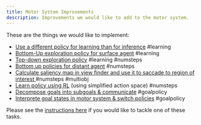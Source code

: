 ```yaml
---
title: Motor System Improvements
description: Improvements we would like to add to the motor system.
---
```


These are the things we would like to implement:

- [Use a different policy for learning than for inference](motor-system-improvements/use-a-different-policy-for-learning-than-for-inference.md) #learning
- [Bottom-Up exploration policy for surface agent](motor-system-improvements/bottom-up-exploration-policy-for-surface-agent.md) #learning
- [Top-down exploration policy](motor-system-improvements/top-down-exploration-policy.md) #learning #numsteps
- [Bottom up policies for distant agent](motor-system-improvements/bottom-up-policies-for-distant-agent.md) #numsteps
- [Calculate saliency map in view finder and use it to saccade to region of interest ](motor-system-improvements/calculate-saliency-map-in-view-finder-and-use-it-to-saccade-to-region-of-interest.md)#numsteps #multiobj
- [Learn policy using RL](motor-system-improvements/learn-policy-using-rl.md) (using simplified action space) #numsteps
- [Decompose goals into subgoals & communicate](motor-system-improvements/decompose-goals-into-subgoals-communicate.md) #goalpolicy
- [Interprete goal states in motor system & switch policies](motor-system-improvements/interprete-goal-states-in-motor-system-switch-policies.md) #goalpolicy

Please see the [instructions here](project-roadmap.md#how-you-can-contribute) if you would like to tackle one of these tasks.